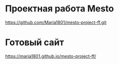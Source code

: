 # Проектная работа Mesto

https://github.com/Maria1801/mesto-project-ff.git

# Готовый сайт

https://maria1801.github.io/mesto-project-ff/
